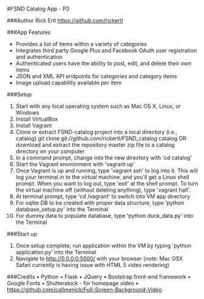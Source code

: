 #FSND Catalog App - P3


###Author
Rick Ertl
https://github.com/rickertl


###App Features
* Provides a list of items within a variety of categories
* Integrates third party Google Plus and Facebook OAuth user registration
  and authentication
* Authenticated users have the ability to post, edit, and delete their
  own items
* JSON and XML API endpoints for categories and category items
* Image upload capability available per item


###Setup
1. Start with any local operating system such as Mac OS X, Linux, or Windows
2. Install VirtualBox
3. Install Vagrant
4. Clone or extract FSND-catalog project into a local directory (i.e., catalog)
   git clone git://github.com/rickertl/FSND_catalog catalog
   OR download and extract the repository master zip file to a catalog
   directory on your computer
5. In a command prompt, change into the new directory with 'cd catalog'
6. Start the Vagrant environment with 'vagrant up'
7. Once Vagrant is up and running, type 'vagrant ssh' to log into it. This
   will log your terminal in to the virtual machine, and you'll get a
   Linux shell prompt. When you want to log out, type 'exit' at the shell
   prompt. To turn the virtual machine off (without deleting anything),
   type 'vagrant halt'.
8. At terminal prompt, type 'cd /vagrant' to switch into VM app directory
9. For sqlite DB to be created with proper data structure, type
   'python database_setup.py' into the Terminal
10. For dummy data to populate database, type 'python duck_data.py' into the
    Terminal


###Start up
1. Once setup complete, run application within the VM by typing ​'python
   application.py' into the Terminal
2. Navigate to http://0.0.0.0:5000/ with your browser
   (note: Mac OSX Safari currently is having issue with HTML 5 video rendering)


###Credits
• Python
• Flask
• JQuery
• Bootstrap front-end framework
• Google Fonts
• Shutterstock - for homepage video
• https://github.com/callmenick/Full-Screen-Background-Video

